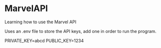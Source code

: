 # MarvelAPI
Learning how to use the Marvel API

Uses an .env file to store the API keys, add one in order to run the program.

PRIVATE_KEY=abcd
PUBLIC_KEY=1234